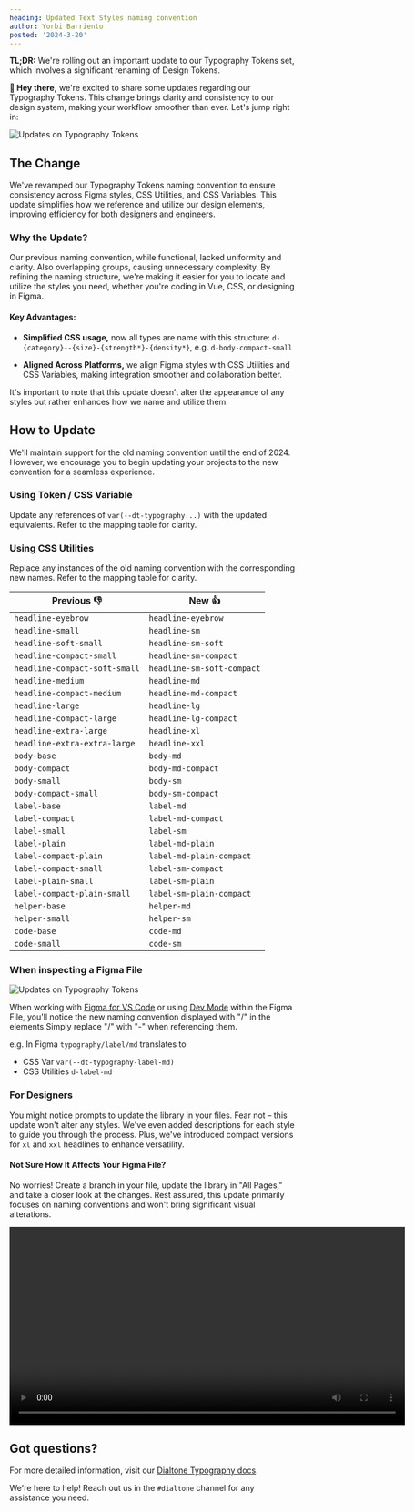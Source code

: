 ```yaml
---
heading: Updated Text Styles naming convention
author: Yorbi Barriento
posted: '2024-3-20'
---
```


<BlogPost :author="$frontmatter.author" :posted="parse($frontmatter.posted, 'y-M-d', new Date())" :heading="$frontmatter.heading">

**TL;DR:** We're rolling out an important update to our Typography Tokens set, which involves a significant renaming of Design Tokens.

**👋 Hey there,** we're excited to share some updates regarding our Typography Tokens. This change brings clarity and consistency to our design system, making your workflow smoother than ever. Let's jump right in:

![Updates on Typography Tokens](/assets/images/new_types_cover_1.gif)

## The Change

We've revamped our Typography Tokens naming convention to ensure consistency across Figma styles, CSS Utilities, and CSS Variables. This update simplifies how we reference and utilize our design elements, improving efficiency for both designers and engineers.

### Why the Update?

Our previous naming convention, while functional, lacked uniformity and clarity. Also overlapping groups, causing unnecessary complexity. By refining the naming structure, we're making it easier for you to locate and utilize the styles you need, whether you're coding in Vue, CSS, or designing in Figma.

#### Key Advantages:

- **Simplified CSS usage,** now all types are name with this structure: `d-{category}--{size}-{strength*}-{density*}`, e.g. `d-body-compact-small`

- **Aligned Across Platforms,** we align Figma styles with CSS Utilities and CSS Variables, making integration smoother and collaboration better.

It's important to note that this update doesn’t alter the appearance of any styles but rather enhances how we name and utilize them.

## How to Update

We'll maintain support for the old naming convention until the end of 2024. However, we encourage you to begin updating your projects to the new convention for a seamless experience.

### Using Token / CSS Variable

Update any references of `var(--dt-typography...)` with the updated equivalents. Refer to the mapping table for clarity.

### Using CSS Utilities

Replace any instances of the old naming convention with the corresponding new names. Refer to the mapping table for clarity.

<div class="d-bb d-bc-default">
  <table class="d-table">
    <thead>
      <tr>
        <th>Previous 👎</th>
        <th>New 👍</th>
      </tr>
    </thead>
    <tbody class="d-va-top">
      <tr>
        <td class="d-bgc-black-100"><code class="d-code--sm">headline-eyebrow</code></td>
        <td><code class="d-code--sm d-fc-purple-400">headline-eyebrow</code></td>
      </tr>
      <tr>
        <td class="d-bgc-black-100"><code class="d-code--sm">headline-small</code></td>
        <td><code class="d-code--sm d-fc-purple-400">headline-sm</code></td>
      </tr>
      <tr>
        <td class="d-bgc-black-100"><code class="d-code--sm">headline-soft-small</code></td>
        <td><code class="d-code--sm d-fc-purple-400">headline-sm-soft</code></td>
      </tr>
      <tr>
        <td class="d-bgc-black-100"><code class="d-code--sm">headline-compact-small</code></td>
        <td><code class="d-code--sm d-fc-purple-400">headline-sm-compact</code></td>
      </tr>
      <tr>
        <td class="d-bgc-black-100"><code class="d-code--sm">headline-compact-soft-small</code></td>
        <td><code class="d-code--sm d-fc-purple-400">headline-sm-soft-compact</code>
        </td>
      </tr>
      <tr>
        <td class="d-bgc-black-100"><code class="d-code--sm">headline-medium</code></td>
        <td><code class="d-code--sm d-fc-purple-400">headline-md</code></td>
      </tr>
      <tr>
        <td class="d-bgc-black-100"><code class="d-code--sm">headline-compact-medium</code></td>
        <td><code class="d-code--sm d-fc-purple-400">headline-md-compact</code></td>
      </tr>
      <tr>
        <td class="d-bgc-black-100"><code class="d-code--sm">headline-large</code></td>
        <td><code class="d-code--sm d-fc-purple-400">headline-lg</code></td>
      </tr>
      <tr>
        <td class="d-bgc-black-100"><code class="d-code--sm">headline-compact-large</code></td>
        <td><code class="d-code--sm d-fc-purple-400">headline-lg-compact</code></td>
      </tr>
      <tr>
        <td class="d-bgc-black-100"><code class="d-code--sm">headline-extra-large</code></td>
        <td><code class="d-code--sm d-fc-purple-400">headline-xl</code></td>
      </tr>
      <tr>
        <td class="d-bgc-black-100"><code class="d-code--sm">headline-extra-extra-large</code></td>
        <td><code class="d-code--sm d-fc-purple-400">headline-xxl</code></td>
      </tr>
      <tr>
        <td class="d-bgc-black-100"><code class="d-code--sm">body-base</code></td>
        <td><code class="d-code--sm d-fc-purple-400">body-md</code></td>
      </tr>
      <tr>
        <td class="d-bgc-black-100"><code class="d-code--sm">body-compact</code></td>
        <td><code class="d-code--sm d-fc-purple-400">body-md-compact</code></td>
      </tr>
      <tr>
        <td class="d-bgc-black-100"><code class="d-code--sm">body-small</code></td>
        <td><code class="d-code--sm d-fc-purple-400">body-sm</code></td>
      </tr>
      <tr>
        <td class="d-bgc-black-100"><code class="d-code--sm">body-compact-small</code></td>
        <td><code class="d-code--sm d-fc-purple-400">body-sm-compact</code></td>
      </tr>
      <tr>
        <td class="d-bgc-black-100"><code class="d-code--sm">label-base</code></td>
        <td><code class="d-code--sm d-fc-purple-400">label-md</code></td>
      </tr>
      <tr>
        <td class="d-bgc-black-100"><code class="d-code--sm">label-compact</code></td>
        <td><code class="d-code--sm d-fc-purple-400">label-md-compact</code></td>
      </tr>
      <tr>
        <td class="d-bgc-black-100"><code class="d-code--sm">label-small</code></td>
        <td><code class="d-code--sm d-fc-purple-400">label-sm</code></td>
      </tr>
      <tr>
        <td class="d-bgc-black-100"><code class="d-code--sm">label-plain</code></td>
        <td><code class="d-code--sm d-fc-purple-400">label-md-plain</code></td>
      </tr>
      <tr>
        <td class="d-bgc-black-100"><code class="d-code--sm">label-compact-plain</code></td>
        <td><code class="d-code--sm d-fc-purple-400">label-md-plain-compact</code></td>
      </tr>
      <tr>
        <td class="d-bgc-black-100"><code class="d-code--sm">label-compact-small</code></td>
        <td><code class="d-code--sm d-fc-purple-400">label-sm-compact</code></td>
      </tr>
      <tr>
        <td class="d-bgc-black-100"><code class="d-code--sm">label-plain-small</code></td>
        <td><code class="d-code--sm d-fc-purple-400">label-sm-plain</code></td>
      </tr>
      <tr>
        <td class="d-bgc-black-100"><code class="d-code--sm">label-compact-plain-small</code></td>
        <td><code class="d-code--sm d-fc-purple-400">label-sm-plain-compact</code></td>
      </tr>
      <tr>
        <td class="d-bgc-black-100"><code class="d-code--sm">helper-base</code></td>
        <td><code class="d-code--sm d-fc-purple-400">helper-md</code></td>
      </tr>
      <tr>
        <td class="d-bgc-black-100"><code class="d-code--sm">helper-small</code></td>
        <td><code class="d-code--sm d-fc-purple-400">helper-sm</code></td>
      </tr>
      <tr>
        <td class="d-bgc-black-100"><code class="d-code--sm">code-base</code></td>
        <td><code class="d-code--sm d-fc-purple-400">code-md</code></td>
      </tr>
      <tr>
        <td class="d-bgc-black-100"><code class="d-code--sm">code-small</code></td>
        <td><code class="d-code--sm d-fc-purple-400">code-sm</code></td>
      </tr>
    </tbody>
  </table>
</div>

### When inspecting a Figma File

![Updates on Typography Tokens](/assets/images/inspecting_figma.png)

When working with [Figma for VS Code](https://help.figma.com/hc/en-us/articles/15023121296151-Figma-for-VS-Code) or using [Dev Mode](https://help.figma.com/hc/en-us/articles/15023124644247-Guide-to-Dev-Mode) within the Figma File, you'll notice the new naming convention displayed with "/" in the elements.Simply replace "/" with "-" when referencing them.

e.g. In Figma `typography/label/md` translates to

- CSS Var `var(--dt-typography-label-md)`
- CSS Utilities `d-label-md`

### For Designers

You might notice prompts to update the library in your files. Fear not – this update won't alter any styles. We've even added descriptions for each style to guide you through the process. Plus, we've introduced compact versions for `xl` and `xxl` headlines to enhance versatility.

#### Not Sure How It Affects Your Figma File?

No worries! Create a branch in your file, update the library in "All Pages," and take a closer look at the changes. Rest assured, this update primarily focuses on naming conventions and won't bring significant visual alterations.

<video width="695" controls>
  <source src="/assets/images/branching_figma.mp4" type="video/mp4" alt="Branches in Figma">
  Your browser does not support the video tag.
</video>

## Got questions?

For more detailed information, visit our [Dialtone Typography docs](https://dialtone.dialpad.com/design/typography/#styles).

We're here to help! Reach out us in the `#dialtone` channel for any assistance you need.

</BlogPost>

<script setup>
import BlogPost from '@baseComponents/BlogPost.vue';
import { parse } from 'date-fns';
</script>

